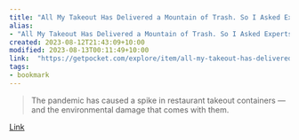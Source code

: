 ```yaml
---
title: "All My Takeout Has Delivered a Mountain of Trash. So I Asked Experts How to Minimize It."
alias:
- "All My Takeout Has Delivered a Mountain of Trash. So I Asked Experts How to Minimize It."
created: 2023-08-12T21:43:09+10:00
modified: 2023-08-13T00:11:49+10:00
link:  "https://getpocket.com/explore/item/all-my-takeout-has-delivered-a-mountain-of-trash-so-i-asked-experts-how-to-minimize-it"
tags:
- bookmark
---
```


> The pandemic has caused a spike in restaurant takeout containers — and the environmental damage that comes with them.

[Link](https://getpocket.com/explore/item/all-my-takeout-has-delivered-a-mountain-of-trash-so-i-asked-experts-how-to-minimize-it)